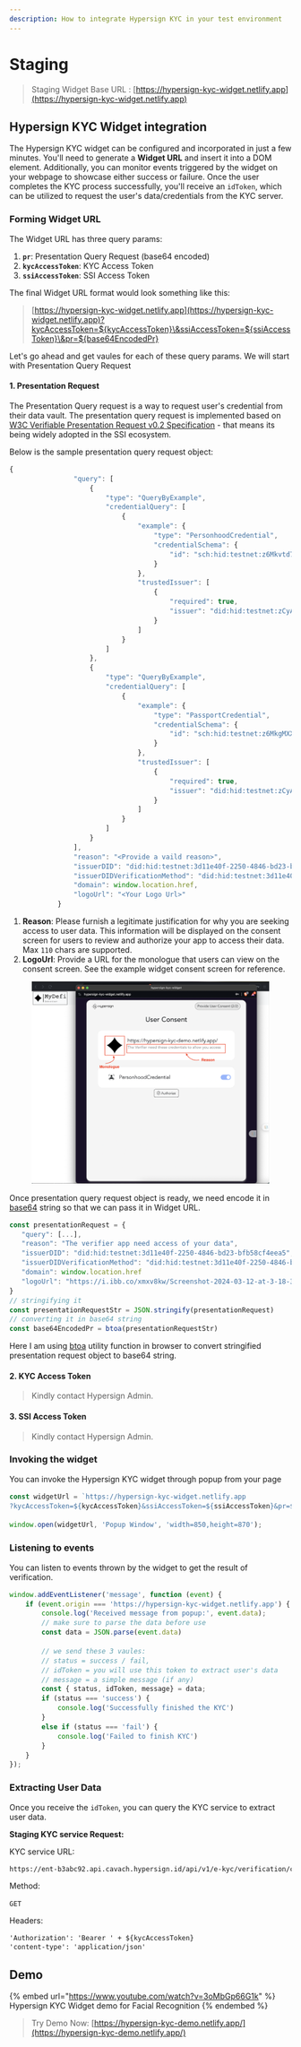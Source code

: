 ```yaml
---
description: How to integrate Hypersign KYC in your test environment
---
```


# Staging

> Staging Widget Base URL : [https://hypersign-kyc-widget.netlify.app](https://hypersign-kyc-widget.netlify.app)

## Hypersign KYC Widget integration

The Hypersign KYC widget can be configured and incorporated in just a few minutes. You'll need to generate a **Widget URL** and insert it into a DOM element. Additionally, you can monitor events triggered by the widget on your webpage to showcase either success or failure. Once the user completes the KYC process successfully, you'll receive an `idToken`, which can be utilized to request the user's data/credentials from the KYC server.

### Forming Widget URL

The Widget URL has  three query params:

1. **`pr`**: Presentation Query Request (base64 encoded)
2. **`kycAccessToken`**: KYC Access Token
3. **`ssiAccessToken`**: SSI Access Token

The final Widget URL format would look something like this:

> [https://hypersign-kyc-widget.netlify.app](https://hypersign-kyc-widget.netlify.app)?kycAccessToken=${kycAccessToken}\&ssiAccessToken=${ssiAccessToken}\&pr=${base64EncodedPr}

Let's go ahead and get vaules for each of these query params. We will start with Presentation Query Request

#### 1. Presentation Request&#x20;

The Presentation Query request is a way to request user's credential from their data vault. The presentation query request is implemented based on [W3C Verifiable Presentation Request v0.2 Specification](https://w3c-ccg.github.io/vp-request-spec/) - that means its being widely adopted in the SSI ecosystem.&#x20;

Below is the sample presentation query request object:&#x20;

```javascript
{
                "query": [
                    {
                        "type": "QueryByExample",
                        "credentialQuery": [
                            {
                                "example": {
                                    "type": "PersonhoodCredential",
                                    "credentialSchema": {
                                        "id": "sch:hid:testnet:z6Mkvtd73dDgg7HU8wLCmXbe2RAHPAU1Ex1VUXCFtPV7u36i:1.0"
                                    }
                                },
                                "trustedIssuer": [
                                    {
                                        "required": true,
                                        "issuer": "did:hid:testnet:zCyAz2wfKjAaWE4FW75KxpZh2wuo9kRAUZyV2xEe93cKr"
                                    }
                                ]
                            }
                        ]
                    },
                    {
                        "type": "QueryByExample",
                        "credentialQuery": [
                            {
                                "example": {
                                    "type": "PassportCredential",
                                    "credentialSchema": {
                                        "id": "sch:hid:testnet:z6MkgMXXQL7YD7BufNLbjrwueoj4nmih9xujJ6aozJDmzFWx:1.0"
                                    }
                                },
                                "trustedIssuer": [
                                    {
                                        "required": true,
                                        "issuer": "did:hid:testnet:zCyAz2wfKjAaWE4FW75KxpZh2wuo9kRAUZyV2xEe93cKr"
                                    }
                                ]
                            }
                        ]
                    }
                ],
                "reason": "<Provide a vaild reason>",
                "issuerDID": "did:hid:testnet:3d11e40f-2250-4846-bd23-bfb58cf4eea5",
                "issuerDIDVerificationMethod": "did:hid:testnet:3d11e40f-2250-4846-bd23-bfb58cf4eea5#key-1",
                "domain": window.location.href,
                "logoUrl": "<Your Logo Url>"
            }
```

1. **Reason**: Please furnish a legitimate justification for why you are seeking access to user data. This information will be displayed on the consent screen for users to review and authorize your app to access their data. Max `110` chars are supported.
2. **LogoUrl**: Provide a URL for the monologue that users can view on the consent screen. See the example widget consent screen for reference.&#x20;

<figure><img src="../../.gitbook/assets/image (41).png" alt=""><figcaption></figcaption></figure>

Once presentation query request object is ready, we need encode it in [base64](https://en.wikipedia.org/wiki/Base64) string so that we can pass it in Widget URL.&#x20;

```javascript
const presentationRequest = {
   "query": [...],
   "reason": "The verifier app need access of your data",
   "issuerDID": "did:hid:testnet:3d11e40f-2250-4846-bd23-bfb58cf4eea5",
   "issuerDIDVerificationMethod": "did:hid:testnet:3d11e40f-2250-4846-bd23-bfb58cf4eea5#key-1",
   "domain": window.location.href
   "logoUrl": "https://i.ibb.co/xmxv8kw/Screenshot-2024-03-12-at-3-18-37-PM.png"
}
// stringifying it
const presentationRequestStr = JSON.stringify(presentationRequest)
// converting it in base64 string
const base64EncodedPr = btoa(presentationRequestStr)
```

Here I am using [btoa](https://developer.mozilla.org/en-US/docs/Web/API/btoa) utility function in browser to convert stringified presentation request object to base64 string.&#x20;

#### 2. KYC Access Token

> Kindly contact Hypersign Admin.&#x20;

#### 3. SSI Access Token

> Kindly contact Hypersign Admin.

### Invoking the widget

You can invoke the Hypersign KYC widget through popup from your page

```javascript
const widgetUrl = `https://hypersign-kyc-widget.netlify.app
?kycAccessToken=${kycAccessToken}&ssiAccessToken=${ssiAccessToken}&pr=${base64EncodedPr}`

window.open(widgetUrl, 'Popup Window', 'width=850,height=870');
```

### Listening to events

You can listen to events thrown by the widget to get the result of verification.&#x20;

```javascript
window.addEventListener('message', function (event) {
    if (event.origin === 'https://hypersign-kyc-widget.netlify.app') {
        console.log('Received message from popup:', event.data);
        // make sure to parse the data before use
        const data = JSON.parse(event.data)
        
        // we send these 3 vaules: 
        // status = success / fail, 
        // idToken = you will use this token to extract user's data
        // message = a simple message (if any)
        const { status, idToken, message} = data;
        if (status === 'success') {
            console.log('Successfully finished the KYC')
        }
        else if (status === 'fail') {
            console.log('Failed to finish KYC')
        }
    }
});
```

### Extracting User Data

Once you receive the `idToken`, you can query the KYC service to extract user data.&#x20;

**Staging KYC service Request:** &#x20;

KYC  service URL:

```html
https://ent-b3abc92.api.cavach.hypersign.id/api/v1/e-kyc/verification/consent?idToken=${idToken}
```

Method:

`GET`

Headers:&#x20;

```
'Authorization': 'Bearer ' + ${kycAccessToken}
'content-type': 'application/json'
```

## Demo&#x20;

{% embed url="https://www.youtube.com/watch?v=3oMbGp66G1k" %}
Hypersign KYC Widget demo for Facial Recognition
{% endembed %}

> Try Demo Now:  [https://hypersign-kyc-demo.netlify.app/](https://hypersign-kyc-demo.netlify.app/)
